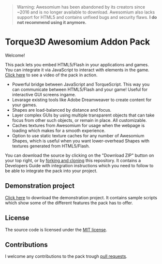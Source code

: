 > Warning: 	Awesomium has been abandoned by its creators since ~2016 and is no longer available to download. Awesomium also lacks support for HTML5 and contains unfixed bugs and security flaws. **I do not recommend using it anymore.**

# Torque3D Awesomium Addon Pack
Welcome!

This pack lets you embed HTML5/Flash in your applications and games. You can integrate it via JavaScript to interact with elements in the game. [Click here](https://www.youtube.com/watch?v=frznHHWPAZE) to see a video of the pack in action.

* Powerful bridge between JavaScript and TorqueScript. This way you can communicate between HTML5/Flash and your game! Useful for interactive GUI screens ingame.
* Levarage existing tools like Adobe Dreamweaver to create content for your games.
* Shapes are load-balanced by distance and focus.
* Layer complex GUIs by using multiple transparent objects that can take focus from other such objects, or remain in place. All customizable.
* Caches textures from Awesomium for usage when the webpage is loading which makes for a smooth experience.
* Option to use static texture caches for any number of Awesomium Shapes, which is useful when you want lower-overhead Shapes with textures generated from HTML5/Flash.

You can download the source by clicking on the "Download ZIP" button on your top right, or by [forking and cloning](https://guides.github.com/activities/forking) this repository. It contains a Developers Guide with integration instructions which you need to follow to be able to integrate the pack into your project.

## Demonstration project
[Click here](http://www.stefanlundmark.com/t3d_awesomium/demo.zip) to download the demonstration project. It contains sample scripts which show some of the different features the pack has to offer.

## License
The source code is licensed under the [MIT license](https://en.wikipedia.org/wiki/MIT_License).

## Contributions
I welcome any contributions to the pack trough [pull requests](https://help.github.com/articles/using-pull-requests).
